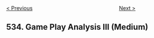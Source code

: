 <!--|This file generated by command(leetcode description); DO NOT EDIT.    |-->
<!--+----------------------------------------------------------------------+-->
<!--|@author    Openset <openset.wang@gmail.com>                           |-->
<!--|@link      https://github.com/openset                                 |-->
<!--|@home      https://github.com/openset/leetcode                        |-->
<!--+----------------------------------------------------------------------+-->

[< Previous](https://github.com/openset/leetcode/tree/master/problems/lonely-pixel-ii "Lonely Pixel II")
　　　　　　　　　　　　　　　　
[Next >](https://github.com/openset/leetcode/tree/master/problems/encode-and-decode-tinyurl "Encode and Decode TinyURL")

## 534. Game Play Analysis III (Medium)


